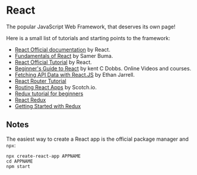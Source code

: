 React
=====

The popular JavaScript Web Framework, that deserves its own page!

Here is a small list of tutorials and starting points to the framework:

 - [React Official documentation](https://reactjs.org/docs/hello-world.html)
   by React.
 - [Fundamentals of React](https://medium.freecodecamp.org/all-the-fundamental-react-js-concepts-jammed-into-this-single-medium-article-c83f9b53eac2)
   by Samer Buma.
 - [React Official Tutorial](https://reactjs.org/tutorial/tutorial.html)
   by React.
 - [Beginner's Guide to React](https://egghead.io/courses/the-beginner-s-guide-to-reactjs)
   by kent C Dobbs.  Online Videos and courses.
 - [Fetching API Data with React.JS](https://blog.hellojs.org/fetching-api-data-with-react-js-460fe8bbf8f2)
   by Ethan Jarrell.
 - [React Router Tutorial](https://medium.com/@pshrmn/a-simple-react-router-v4-tutorial-7f23ff27adf)
 - [Routing React Apps](https://scotch.io/tutorials/routing-react-apps-the-complete-guide)
   by Scotch.io.
 - [Redux tutorial for beginners](https://dev.to/valentinogagliardi/react-redux-tutorial-for-beginners-learning-redux-in-2018-13hj)
 - [React Redux](https://css-tricks.com/learning-react-redux/)
 - [Getting Started with Redux](https://egghead.io/courses/getting-started-with-redux)


Notes
-----

The easiest way to create a React app is the official package manager and `npx`:

    npx create-react-app APPNAME
    cd APPNAME
    npm start
